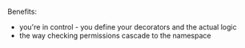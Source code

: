 Benefits:
- you're in control - you define your decorators and the actual logic
- the way checking permissions cascade to the namespace